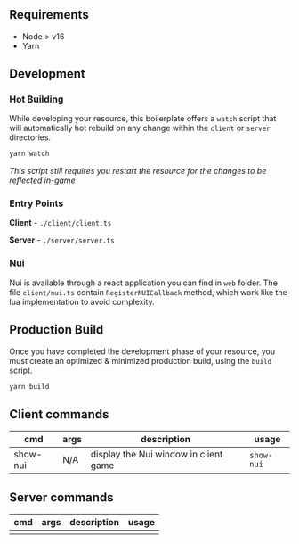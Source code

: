 <h1 align="center">
    <res>
</h1>

<div align="center">
    <description>
</div>

## Requirements

- Node > v16
- Yarn

## Development

### Hot Building

While developing your resource, this boilerplate offers
a `watch` script that will automatically hot rebuild on any
change within the `client` or `server` directories.

```sh
yarn watch
```

_This script still requires you restart the resource for the
changes to be reflected in-game_

### Entry Points

**Client** - `./client/client.ts`

**Server** - `./server/server.ts`

### Nui

Nui is available through a react application you can find in `web` folder.
The file `client/nui.ts` contain `RegisterNUICallback` method, which work like the lua implementation to avoid complexity.

## Production Build

Once you have completed the development phase of your resource,
you must create an optimized & minimized production build, using
the `build` script.

```sh
yarn build
```

## Client commands

| cmd       | args | description                                 | usage      |
| --------- | ---- | ------------------------------------------- | ---------- |
| show-nui  | N/A  | display the Nui window in client game       | `show-nui` |

## Server commands

| cmd | args | description | usage |
| --- | ---- | ----------- | ----- |
|     |      |             |       |
